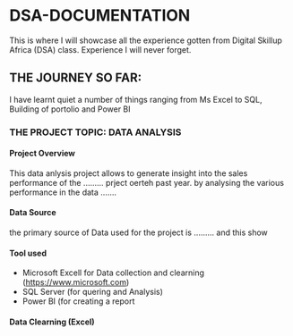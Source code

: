 # DSA-DOCUMENTATION
This is where I will showcase all the experience gotten from Digital Skillup Africa (DSA) class. Experience I will never forget.

## THE JOURNEY SO FAR:  
I have learnt quiet a number of things ranging from Ms Excel to SQL, Building of portolio and Power BI

### THE PROJECT TOPIC: DATA ANALYSIS
#### Project Overview
This data anlysis project allows to generate insight into the sales performance of the ......... prject oerteh past year. by analysing the various performance in the data .......

#### Data Source
the primary source of Data used for the project is ......... and this show 

#### Tool used 
- Microsoft Excell for Data collection and clearning (https://www.microsoft.com)
- SQL Server (for quering and Analysis)
- Power BI (for creating a report

#### Data Clearning (Excel)






